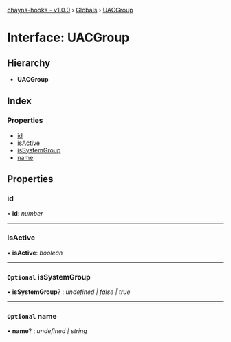 [chayns-hooks - v1.0.0](../README.md) › [Globals](../globals.md) › [UACGroup](uacgroup.md)

# Interface: UACGroup

## Hierarchy

* **UACGroup**

## Index

### Properties

* [id](uacgroup.md#id)
* [isActive](uacgroup.md#isactive)
* [isSystemGroup](uacgroup.md#optional-issystemgroup)
* [name](uacgroup.md#optional-name)

## Properties

###  id

• **id**: *number*

___

###  isActive

• **isActive**: *boolean*

___

### `Optional` isSystemGroup

• **isSystemGroup**? : *undefined | false | true*

___

### `Optional` name

• **name**? : *undefined | string*

